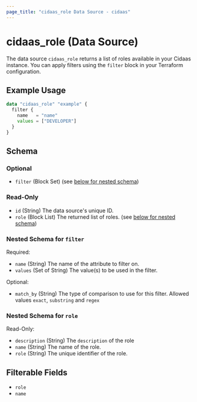 ```yaml
---
page_title: "cidaas_role Data Source - cidaas"
---
```


# cidaas_role (Data Source)

The data source `cidaas_role` returns a list of roles available in your Cidaas instance.
You can apply filters using the `filter` block in your Terraform configuration.


## Example Usage

```terraform
data "cidaas_role" "example" {
  filter {
    name   = "name"
    values = ["DEVELOPER"]
  }
}
```


<!-- schema generated by tfplugindocs -->
## Schema

### Optional

- `filter` (Block Set) (see [below for nested schema](#nestedblock--filter))

### Read-Only

- `id` (String) The data source's unique ID.
- `role` (Block List) The returned list of roles. (see [below for nested schema](#nestedblock--role))

<a id="nestedblock--filter"></a>
### Nested Schema for `filter`

Required:

- `name` (String) The name of the attribute to filter on.
- `values` (Set of String) The value(s) to be used in the filter.

Optional:

- `match_by` (String) The type of comparison to use for this filter. Allowed values `exact`, `substring` and `regex`


<a id="nestedblock--role"></a>
### Nested Schema for `role`

Read-Only:

- `description` (String) The `description` of the role
- `name` (String) The name of the role.
- `role` (String) The unique identifier of the role.

## Filterable Fields

* `role`
* `name`
